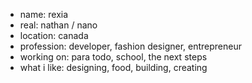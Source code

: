 - name: rexia 
- real: nathan / nano
- location: canada
- profession: developer, fashion designer, entrepreneur
- working on: para todo, school, the next steps
- what i like: designing, food, building, creating

<!---
rexiaprevail/rexiaprevail is a ✨ special ✨ repository because its `README.md` (this file) appears on your GitHub profile.
You can click the Preview link to take a look at your changes.
--->
